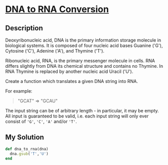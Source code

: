 # [DNA to RNA Conversion](https://www.codewars.com/kata/5556282156230d0e5e000089)

## Description
Deoxyribonucleic acid, DNA is the primary information storage molecule in biological systems. It is composed of four 
nucleic acid bases Guanine ('G'), Cytosine ('C'), Adenine ('A'), and Thymine ('T').

Ribonucleic acid, RNA, is the primary messenger molecule in cells. RNA differs slightly from DNA its chemical structure 
and contains no Thymine. In RNA Thymine is replaced by another nucleic acid Uracil ('U').

Create a function which translates a given DNA string into RNA.

For example:
> "GCAT"  =>  "GCAU"

The input string can be of arbitrary length - in particular, it may be empty. All input is guaranteed to be valid, i.e. 
each input string will only ever consist of `'G'`, `'C'`, `'A'` and/or `'T'`.

## My Solution
```ruby
def dna_to_rna(dna)
  dna.gsub('T','U')
end
```
